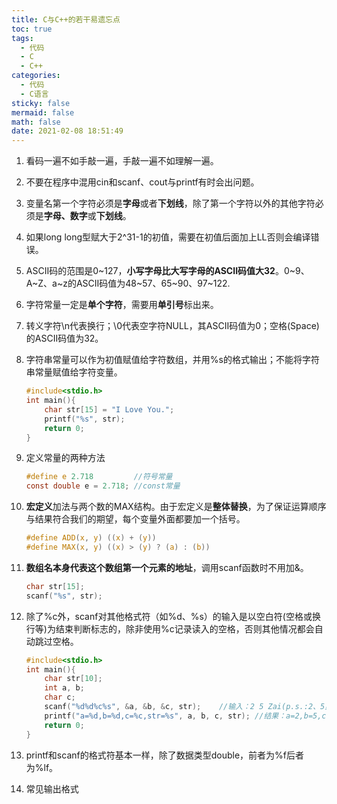 ```yaml
---
title: C与C++的若干易遗忘点
toc: true
tags:
  - 代码
  - C
  - C++
categories:
  - 代码
  - C语言
sticky: false
mermaid: false
math: false
date: 2021-02-08 18:51:49
---
```


1. 看码一遍不如手敲一遍，手敲一遍不如理解一遍。

2. 不要在程序中混用cin和scanf、cout与printf有时会出问题。

3. 变量名第一个字符必须是**字母**或者**下划线**，除了第一个字符以外的其他字符必须是**字母、数字**或**下划线**。

4. 如果long long型赋大于2^31-1的初值，需要在初值后面加上LL否则会编译错误。

5. ASCII码的范围是0~127，**小写字母比大写字母的ASCII码值大32**。0~9、A~Z、a~z的ASCII码值为48~57、65~90、97~122.

6. 字符常量一定是**单个字符**，需要用**单引号**标出来。

7. 转义字符\n代表换行；\0代表空字符NULL，其ASCII码值为0；空格(Space)的ASCII码值为32。

8. 字符串常量可以作为初值赋值给字符数组，并用%s的格式输出；不能将字符串常量赋值给字符变量。

   ```c
   #include<stdio.h>
   int main(){
       char str[15] = "I Love You.";
       printf("%s", str);
       return 0;
   }
   ```

9. 定义常量的两种方法

   ```c
   #define e 2.718         //符号常量
   const double e = 2.718; //const常量
   ```

10. **宏定义**加法与两个数的MAX结构。由于宏定义是**整体替换**，为了保证运算顺序与结果符合我们的期望，每个变量外面都要加一个括号。

    ```c
    #define ADD(x, y) ((x) + (y))
    #define MAX(x, y) ((x) > (y) ? (a) : (b))
    ```

11. **数组名本身代表这个数组第一个元素的地址**，调用scanf函数时不用加&。

    ```c
    char str[15];
    scanf("%s", str);
    ```

12. 除了%c外，scanf对其他格式符（如%d、%s）的输入是以空白符(空格或换行等)为结束判断标志的，除非使用%c记录读入的空格，否则其他情况都会自动跳过空格。

    ```c
    #include<stdio.h>
    int main(){
        char str[10];
        int a, b;
        char c;
        scanf("%d%d%c%s", &a, &b, &c, str);    //输入：2 5 Zai(p.s.:2、5虽然隔开但两个%d之间可不加空格)
        printf("a=%d,b=%d,c=%c,str=%s", a, b, c, str); //结果：a=2,b=5,c= ,str=zai
        return 0;
    }
    ```

13. printf和scanf的格式符基本一样，除了数据类型double，前者为%f后者为%lf。

14. 常见输出格式

    